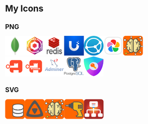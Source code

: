 # My Icons
## PNG
<img src="https://github.com/titan8c3/icons/blob/main/PNG/mongo.png?raw=true" width=64 height=64><img src="https://github.com/titan8c3/icons/blob/main/PNG/NginxPM-logo.png?raw=true" width=64 height=64><img src="https://github.com/titan8c3/icons/blob/main/PNG/Redis-logo.png?raw=true" width=64 height=64><img src="https://github.com/titan8c3/icons/blob/main/PNG/ubiquiti.png?raw=true" width=64 height=64><img src="https://github.com/titan8c3/icons/blob/main/PNG/syncthing.png?raw=true" width=64 height=64><img src="https://github.com/titan8c3/icons/blob/main/PNG/immich.png?raw=true" width=64 height=64><img src="https://github.com/titan8c3/icons/blob/main/PNG/orange-ai3.png?raw=true" width=64 height=64><img src="https://github.com/titan8c3/icons/blob/main/PNG/authentik.png?raw=true" width=64 height=64><img src="https://github.com/titan8c3/icons/blob/main/PNG/authentik_worker.png?raw=true" width=64 height=64><img src="https://github.com/titan8c3/icons/blob/main/PNG/adminer.png?raw=true" width=64 height=64><img src="https://github.com/titan8c3/icons/blob/main/PNG/postgresql.png?raw=true" width=64 height=64><img src="https://github.com/titan8c3/icons/blob/main/PNG/auth.png?raw=true" width=64 height=64>


## SVG
<img src="https://github.com/titan8c3/icons/blob/main/SVG/orange-database.svg" width=64 height=64><img src="https://github.com/titan8c3/icons/blob/main/SVG/orange-jellyfin.svg" width=64 height=64><img src="https://github.com/titan8c3/icons/blob/main/SVG/orange-ai3.svg" width=64 height=64><img src="https://github.com/titan8c3/icons/blob/main/SVG/orange-powertool.svg" width=64 height=64><img src="https://github.com/titan8c3/icons/blob/main/SVG/orange-network.svg" width=64 height=64>

